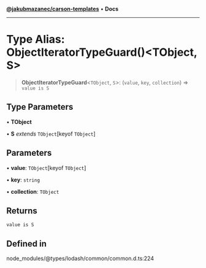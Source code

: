 [**@jakubmazanec/carson-templates**](../../../README.md) • **Docs**

---

# Type Alias: ObjectIteratorTypeGuard()\<TObject, S\>

> **ObjectIteratorTypeGuard**\<`TObject`, `S`\>: (`value`, `key`, `collection`) => `value is S`

## Type Parameters

• **TObject**

• **S** _extends_ `TObject`\[keyof `TObject`\]

## Parameters

• **value**: `TObject`\[keyof `TObject`\]

• **key**: `string`

• **collection**: `TObject`

## Returns

`value is S`

## Defined in

node_modules/@types/lodash/common/common.d.ts:224
